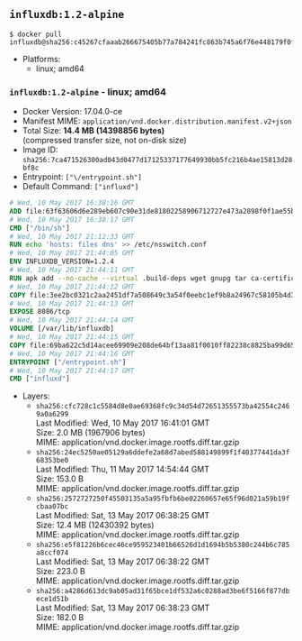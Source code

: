 ## `influxdb:1.2-alpine`

```console
$ docker pull influxdb@sha256:c45267cfaaab266675405b77a784241fc863b745a6f76e448179f0f34533a7ed
```

-	Platforms:
	-	linux; amd64

### `influxdb:1.2-alpine` - linux; amd64

-	Docker Version: 17.04.0-ce
-	Manifest MIME: `application/vnd.docker.distribution.manifest.v2+json`
-	Total Size: **14.4 MB (14398856 bytes)**  
	(compressed transfer size, not on-disk size)
-	Image ID: `sha256:7ca471526300ad043d0477d17125337177649930bb5fc216b4ae15813d28bf8c`
-	Entrypoint: `["\/entrypoint.sh"]`
-	Default Command: `["influxd"]`

```dockerfile
# Wed, 10 May 2017 16:38:16 GMT
ADD file:63f63606d6e289eb607c90e31de81802258906712727e473a2898f0f1ae55bb5 in / 
# Wed, 10 May 2017 16:38:17 GMT
CMD ["/bin/sh"]
# Wed, 10 May 2017 21:12:33 GMT
RUN echo 'hosts: files dns' >> /etc/nsswitch.conf
# Wed, 10 May 2017 21:44:05 GMT
ENV INFLUXDB_VERSION=1.2.4
# Wed, 10 May 2017 21:44:11 GMT
RUN apk add --no-cache --virtual .build-deps wget gnupg tar ca-certificates &&     update-ca-certificates &&     gpg --keyserver hkp://ha.pool.sks-keyservers.net         --recv-keys 05CE15085FC09D18E99EFB22684A14CF2582E0C5 &&     wget -q https://dl.influxdata.com/influxdb/releases/influxdb-${INFLUXDB_VERSION}-static_linux_amd64.tar.gz.asc &&     wget -q https://dl.influxdata.com/influxdb/releases/influxdb-${INFLUXDB_VERSION}-static_linux_amd64.tar.gz &&     gpg --batch --verify influxdb-${INFLUXDB_VERSION}-static_linux_amd64.tar.gz.asc influxdb-${INFLUXDB_VERSION}-static_linux_amd64.tar.gz &&     mkdir -p /usr/src &&     tar -C /usr/src -xzf influxdb-${INFLUXDB_VERSION}-static_linux_amd64.tar.gz &&     rm -f /usr/src/influxdb-*/influxdb.conf &&     chmod +x /usr/src/influxdb-*/* &&     cp -a /usr/src/influxdb-*/* /usr/bin/ &&     rm -rf *.tar.gz* /usr/src /root/.gnupg &&     apk del .build-deps
# Wed, 10 May 2017 21:44:12 GMT
COPY file:3ee2bc0321c2aa2451df7a508649c3a54f0eebc1ef9b8a24967c58105b4d3160 in /etc/influxdb/influxdb.conf 
# Wed, 10 May 2017 21:44:13 GMT
EXPOSE 8086/tcp
# Wed, 10 May 2017 21:44:14 GMT
VOLUME [/var/lib/influxdb]
# Wed, 10 May 2017 21:44:15 GMT
COPY file:69ba622c5d14acee69909e208de64bf13aa81f0010ff82238c8825ba99d65290 in /entrypoint.sh 
# Wed, 10 May 2017 21:44:16 GMT
ENTRYPOINT ["/entrypoint.sh"]
# Wed, 10 May 2017 21:44:17 GMT
CMD ["influxd"]
```

-	Layers:
	-	`sha256:cfc728c1c5584d8e0ae69368fc9c34d54d72651355573ba42554c2469a0a6299`  
		Last Modified: Wed, 10 May 2017 16:41:01 GMT  
		Size: 2.0 MB (1967906 bytes)  
		MIME: application/vnd.docker.image.rootfs.diff.tar.gzip
	-	`sha256:24ec5250ae05129a6ddefe2a68d7abed588149899f1f40377441da3f68353be0`  
		Last Modified: Thu, 11 May 2017 14:54:44 GMT  
		Size: 153.0 B  
		MIME: application/vnd.docker.image.rootfs.diff.tar.gzip
	-	`sha256:2572727250f45503135a5a95fbfb6be02260657e65f96d021a59b19fcbaa07bc`  
		Last Modified: Sat, 13 May 2017 06:38:25 GMT  
		Size: 12.4 MB (12430392 bytes)  
		MIME: application/vnd.docker.image.rootfs.diff.tar.gzip
	-	`sha256:e5f81226b6cec46ce959523401b66526d1d1694b5b5380c244b6c785a8ccf074`  
		Last Modified: Sat, 13 May 2017 06:38:22 GMT  
		Size: 223.0 B  
		MIME: application/vnd.docker.image.rootfs.diff.tar.gzip
	-	`sha256:a4286d613dc9ab05ad31f65bce1df532a6c0288ad3be6f5166f877dbece1d51b`  
		Last Modified: Sat, 13 May 2017 06:38:23 GMT  
		Size: 182.0 B  
		MIME: application/vnd.docker.image.rootfs.diff.tar.gzip
